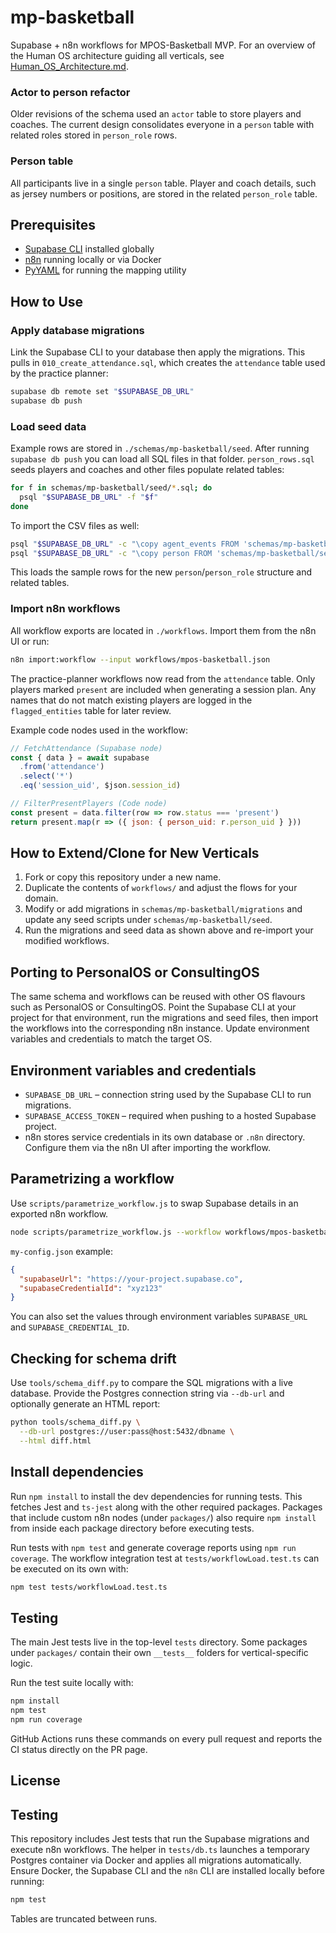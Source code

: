 # mp-basketball

Supabase + n8n workflows for MPOS-Basketball MVP.
For an overview of the Human OS architecture guiding all verticals, see [Human_OS_Architecture.md](Human_OS_Architecture.md).

### Actor to person refactor

Older revisions of the schema used an `actor` table to store players and coaches. The current design consolidates everyone in a `person` table with related roles stored in `person_role` rows.

### Person table

All participants live in a single `person` table. Player and coach details, such
as jersey numbers or positions, are stored in the related `person_role` table.

## Prerequisites

- [Supabase CLI](https://supabase.com/docs/guides/cli) installed globally
- [n8n](https://n8n.io/) running locally or via Docker
- [PyYAML](https://pyyaml.org/) for running the mapping utility

## How to Use

### Apply database migrations


Link the Supabase CLI to your database then apply the migrations. This pulls in
`010_create_attendance.sql`, which creates the `attendance` table used by the
practice planner:

```bash
supabase db remote set "$SUPABASE_DB_URL"
supabase db push
```

### Load seed data

Example rows are stored in `./schemas/mp-basketball/seed`. After running `supabase db push` you can load all SQL files in that folder. `person_rows.sql` seeds players and coaches and other files populate related tables:

```bash
for f in schemas/mp-basketball/seed/*.sql; do
  psql "$SUPABASE_DB_URL" -f "$f"
done
```

To import the CSV files as well:

```bash
psql "$SUPABASE_DB_URL" -c "\copy agent_events FROM 'schemas/mp-basketball/seed/agent_events_rows.csv' CSV HEADER"
psql "$SUPABASE_DB_URL" -c "\copy person FROM 'schemas/mp-basketball/seed/coach_rows.csv' CSV HEADER"
```

This loads the sample rows for the new `person`/`person_role` structure and related tables.

### Import n8n workflows

All workflow exports are located in `./workflows`. Import them from the n8n UI or run:

```bash
n8n import:workflow --input workflows/mpos-basketball.json
```

The practice-planner workflows now read from the `attendance` table. Only players
marked `present` are included when generating a session plan. Any names that do
not match existing players are logged in the `flagged_entities` table for later
review.

Example code nodes used in the workflow:

```javascript
// FetchAttendance (Supabase node)
const { data } = await supabase
  .from('attendance')
  .select('*')
  .eq('session_uid', $json.session_id)

// FilterPresentPlayers (Code node)
const present = data.filter(row => row.status === 'present')
return present.map(r => ({ json: { person_uid: r.person_uid } }))
```

## How to Extend/Clone for New Verticals

1. Fork or copy this repository under a new name.
2. Duplicate the contents of `workflows/` and adjust the flows for your domain.
3. Modify or add migrations in `schemas/mp-basketball/migrations` and update any seed scripts under `schemas/mp-basketball/seed`.
4. Run the migrations and seed data as shown above and re-import your modified workflows.

## Porting to PersonalOS or ConsultingOS

The same schema and workflows can be reused with other OS flavours such as PersonalOS or ConsultingOS. Point the Supabase CLI at your project for that environment, run the migrations and seed files, then import the workflows into the corresponding n8n instance. Update environment variables and credentials to match the target OS.

## Environment variables and credentials

- `SUPABASE_DB_URL` – connection string used by the Supabase CLI to run migrations.
- `SUPABASE_ACCESS_TOKEN` – required when pushing to a hosted Supabase project.
- n8n stores service credentials in its own database or `.n8n` directory. Configure them via the n8n UI after importing the workflow.


<!-- add script to parametrize workflow -->
## Parametrizing a workflow

Use `scripts/parametrize_workflow.js` to swap Supabase details in an exported n8n workflow.

```bash
node scripts/parametrize_workflow.js --workflow workflows/mpos-basketball.json --config my-config.json --output import.json
```

`my-config.json` example:

```json
{
  "supabaseUrl": "https://your-project.supabase.co",
  "supabaseCredentialId": "xyz123"
}
```

You can also set the values through environment variables `SUPABASE_URL` and `SUPABASE_CREDENTIAL_ID`.



## Checking for schema drift

Use `tools/schema_diff.py` to compare the SQL migrations with a live database.
Provide the Postgres connection string via `--db-url` and optionally generate an
HTML report:

```bash
python tools/schema_diff.py \
  --db-url postgres://user:pass@host:5432/dbname \
  --html diff.html
```

<!-- set up jest with package.json -->
## Install dependencies

Run `npm install` to install the dev dependencies for running tests. This fetches Jest and `ts-jest` along with the other required packages.
Packages that include custom n8n nodes (under `packages/`) also require `npm install` from inside each package directory before executing tests.

Run tests with `npm test` and generate coverage reports using `npm run coverage`.
The workflow integration test at `tests/workflowLoad.test.ts` can be executed on
its own with:

```bash
npm test tests/workflowLoad.test.ts
```

## Testing

The main Jest tests live in the top-level `tests` directory. Some packages under
`packages/` contain their own `__tests__` folders for vertical-specific logic.

Run the test suite locally with:

```bash
npm install
npm test
npm run coverage
```

GitHub Actions runs these commands on every pull request and reports the CI
status directly on the PR page.

## License


## Testing

This repository includes Jest tests that run the Supabase migrations and execute n8n workflows.
The helper in `tests/db.ts` launches a temporary Postgres container via Docker and applies all
migrations automatically. Ensure Docker, the Supabase CLI and the `n8n` CLI are installed locally
before running:

```bash
npm test
```

Tables are truncated between runs.
